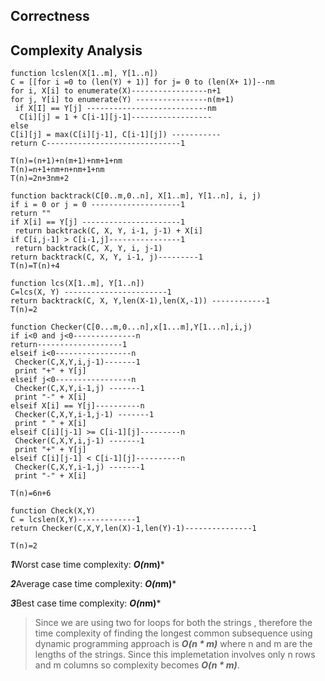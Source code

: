 ## Correctness 

## Complexity Analysis
```
function lcslen(X[1..m], Y[1..n]) 
C = [[for i =0 to (len(Y) + 1)] for j= 0 to (len(X+ 1)]--nm 
for i, X[i] to enumerate(X)-----------------n+1  
for j, Y[i] to enumerate(Y) ----------------n(m+1) 
 if X[I] == Y[j] ---------------------------nm 
  C[i][j] = 1 + C[i-1][j-1]------------------  
else  
C[i][j] = max(C[i][j-1], C[i-1][j]) ----------- 
return C------------------------------1 

T(n)=(n+1)+n(m+1)+nm+1+nm 
T(n)=n+1+nm+n+nm+1+nm 
T(n)=2n+3nm+2  

function backtrack(C[0..m,0..n], X[1..m], Y[1..n], i, j)  
if i = 0 or j = 0 --------------------1 
return ""  
if X[i] == Y[j] ----------------------1 
 return backtrack(C, X, Y, i-1, j-1) + X[i]  
if C[i,j-1] > C[i-1,j]----------------1  
 return backtrack(C, X, Y, i, j-1)  
return backtrack(C, X, Y, i-1, j)---------1 
T(n)=T(n)+4 
 
function lcs(X[1..m], Y[1..n])  
C=lcs(X, Y) -----------------------1 
return backtrack(C, X, Y,len(X-1),len(X,-1)) ------------1 
T(n)=2 

function Checker(C[0...m,0...n],x[1...m],Y[1...n],i,j) 
if i<0 and j<0--------------n 
return-------------------1  
elseif i<0-----------------n 
 Checker(C,X,Y,i,j-1)-------1 
 print "+" + Y[j] 
elseif j<0-----------------n 
 Checker(C,X,Y,i-1,j) -------1 
 print "-" + X[i] 
elseif X[i] == Y[j]----------n 
 Checker(C,X,Y,i-1,j-1) -------1 
 print " " + X[i] 
elseif C[i][j-1] >= C[i-1][j]---------n 
 Checker(C,X,Y,i,j-1) -------1 
 print "+" + Y[j] 
elseif C[i][j-1] < C[i-1][j]----------n 
 Checker(C,X,Y,i-1,j) -------1 
 print "-" + X[i] 

T(n)=6n+6 
 
function Check(X,Y) 
C = lcslen(X,Y)-------------1 
return Checker(C,X,Y,len(X)-1,len(Y)-1)---------------1 

T(n)=2 
```
***1***Worst case time complexity: ***O(n*m)***  

***2***Average case time complexity: ***O(n*m)*** 

***3***Best case time complexity: ***O(n*m)*** 

>Since we are using two for loops for both the strings ,
therefore the time complexity of finding the longest common subsequence using dynamic programming approach is ***O(n * m)***
where n and m are the lengths of the strings.
Since this implemetation involves only n rows and m columns so complexity becomes ***O(n * m)***. 

